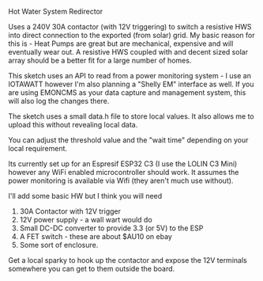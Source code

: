 Hot Water System Redirector

Uses a 240V 30A contactor (with 12V triggering) to switch a resistive HWS into direct connection to the exported (from solar) grid. My
basic reason for this is - Heat Pumps are great but are mechanical, expensive and will eventually wear out. A resistive HWS coupled with and 
decent sized solar array should be a better fit for a large number of homes.

This sketch uses an API to read from a power monitoring system - I use an IOTAWATT however I'm also planning a "Shelly EM" interface as well.
If you are using EMONCMS as your data capture and management system, this will also log the changes there.

The sketch uses a small data.h file to store local values. It also allows me to upload this without revealing local data.

You can adjust the threshold value and the "wait time" depending on your local requirement.


Its currently set up for an Espresif ESP32 C3 (I use the LOLIN C3 Mini) however any WiFi enabled microcontroller should work. It assumes
the power monitoring is available via Wifi (they aren't much use without).

I'll add some basic HW but I think you will need 

1. 30A Contactor with 12V trigger
2. 12V power supply - a wall wart would do
3. Small DC-DC converter to provide 3.3 (or 5V) to the ESP
4. A FET switch - these are about $AU10 on ebay
5. Some sort of enclosure.

Get a local sparky to hook up the contactor and expose the 12V terminals somewhere you can get to them outside the board.
